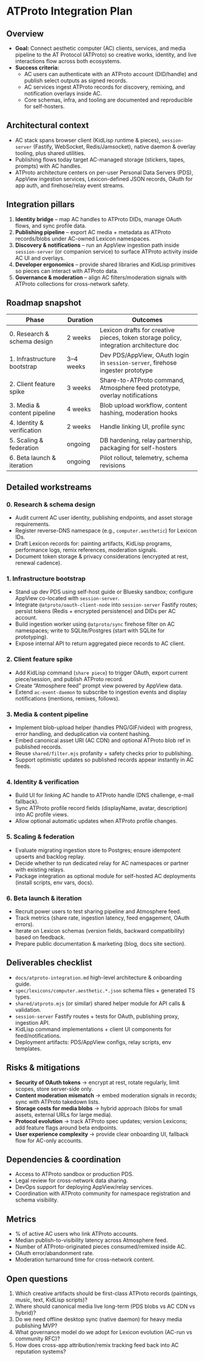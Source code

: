 # ATProto Integration Plan

## Overview
- **Goal:** Connect aesthetic computer (AC) clients, services, and media pipeline to the AT Protocol (ATProto) so creative works, identity, and live interactions flow across both ecosystems.
- **Success criteria:**
  - AC users can authenticate with an ATProto account (DID/handle) and publish select outputs as signed records.
  - AC services ingest ATProto records for discovery, remixing, and notification overlays inside AC.
  - Core schemas, infra, and tooling are documented and reproducible for self-hosters.

## Architectural context
- AC stack spans browser client (KidLisp runtime & pieces), `session-server` (Fastify, WebSocket, Redis/Jamsocket), native daemon & overlay tooling, plus shared utilities.
- Publishing flows today target AC-managed storage (stickers, tapes, prompts) with AC handles.
- ATProto architecture centers on per-user Personal Data Servers (PDS), AppView ingestion services, Lexicon-defined JSON records, OAuth for app auth, and firehose/relay event streams.

## Integration pillars
1. **Identity bridge** – map AC handles to ATProto DIDs, manage OAuth flows, and sync profile data.
2. **Publishing pipeline** – export AC media + metadata as ATProto records/blobs under AC-owned Lexicon namespaces.
3. **Discovery & notifications** – run an AppView ingestion path inside `session-server` (or companion service) to surface ATProto activity inside AC UI and overlays.
4. **Developer ergonomics** – provide shared libraries and KidLisp primitives so pieces can interact with ATProto data.
5. **Governance & moderation** – align AC filters/moderation signals with ATProto collections for cross-network safety.

## Roadmap snapshot

| Phase | Duration | Outcomes |
| --- | --- | --- |
| 0. Research & schema design | 2 weeks | Lexicon drafts for creative pieces, token storage policy, integration architecture doc |
| 1. Infrastructure bootstrap | 3–4 weeks | Dev PDS/AppView, OAuth login in `session-server`, firehose ingester prototype |
| 2. Client feature spike | 3 weeks | Share-to-ATProto command, Atmosphere feed prototype, overlay notifications |
| 3. Media & content pipeline | 4 weeks | Blob upload workflow, content hashing, moderation hooks |
| 4. Identity & verification | 2 weeks | Handle linking UI, profile sync |
| 5. Scaling & federation | ongoing | DB hardening, relay partnership, packaging for self-hosters |
| 6. Beta launch & iteration | ongoing | Pilot rollout, telemetry, schema revisions |

## Detailed workstreams

### 0. Research & schema design
- Audit current AC user identity, publishing endpoints, and asset storage requirements.
- Register reverse-DNS namespace (e.g., `computer.aesthetic`) for Lexicon IDs.
- Draft Lexicon records for: painting artifacts, KidLisp programs, performance logs, remix references, moderation signals.
- Document token storage & privacy considerations (encrypted at rest, renewal cadence).

### 1. Infrastructure bootstrap
- Stand up dev PDS using self-host guide or Bluesky sandbox; configure AppView co-located with `session-server`.
- Integrate `@atproto/oauth-client-node` into `session-server` Fastify routes; persist tokens (Redis + encrypted persistence) and DIDs per AC account.
- Build ingestion worker using `@atproto/sync` firehose filter on AC namespaces; write to SQLite/Postgres (start with SQLite for prototyping).
- Expose internal API to return aggregated piece records to AC client.

### 2. Client feature spike
- Add KidLisp command (`share piece`) to trigger OAuth, export current piece/session, and publish ATProto record.
- Create “Atmosphere feed” prompt view powered by AppView data.
- Extend `ac-event-daemon` to subscribe to ingestion events and display notifications (mentions, remixes, follows).

### 3. Media & content pipeline
- Implement blob-upload helper (handles PNG/GIF/video) with progress, error handling, and deduplication via content hashing.
- Embed canonical asset URI (AC CDN) and optional ATProto blob ref in published records.
- Reuse `shared/filter.mjs` profanity + safety checks prior to publishing.
- Support optimistic updates so published records appear instantly in AC feeds.

### 4. Identity & verification
- Build UI for linking AC handle to ATProto handle (DNS challenge, e-mail fallback).
- Sync ATProto profile record fields (displayName, avatar, description) into AC profile views.
- Allow optional automatic updates when ATProto profile changes.

### 5. Scaling & federation
- Evaluate migrating ingestion store to Postgres; ensure idempotent upserts and backlog replay.
- Decide whether to run dedicated relay for AC namespaces or partner with existing relays.
- Package integration as optional module for self-hosted AC deployments (install scripts, env vars, docs).

### 6. Beta launch & iteration
- Recruit power users to test sharing pipeline and Atmosphere feed.
- Track metrics (share rate, ingestion latency, feed engagement, OAuth errors).
- Iterate on Lexicon schemas (version fields, backward compatibility) based on feedback.
- Prepare public documentation & marketing (blog, docs site section).

## Deliverables checklist
- `docs/atproto-integration.md` high-level architecture & onboarding guide.
- `spec/lexicons/computer.aesthetic.*.json` schema files + generated TS types.
- `shared/atproto.mjs` (or similar) shared helper module for API calls & validation.
- `session-server` Fastify routes + tests for OAuth, publishing proxy, ingestion API.
- KidLisp command implementations + client UI components for feed/notifications.
- Deployment artifacts: PDS/AppView configs, relay scripts, env templates.

## Risks & mitigations
- **Security of OAuth tokens** → encrypt at rest, rotate regularly, limit scopes, store server-side only.
- **Content moderation mismatch** → embed moderation signals in records; sync with ATProto takedown lists.
- **Storage costs for media blobs** → hybrid approach (blobs for small assets, external URLs for large media).
- **Protocol evolution** → track ATProto spec updates; version Lexicons; add feature flags around beta endpoints.
- **User experience complexity** → provide clear onboarding UI, fallback flow for AC-only accounts.

## Dependencies & coordination
- Access to ATProto sandbox or production PDS.
- Legal review for cross-network data sharing.
- DevOps support for deploying AppView/relay services.
- Coordination with ATProto community for namespace registration and schema visibility.

## Metrics
- % of active AC users who link ATProto accounts.
- Median publish-to-visibility latency across Atmosphere feed.
- Number of ATProto-originated pieces consumed/remixed inside AC.
- OAuth error/abandonment rate.
- Moderation turnaround time for cross-network content.

## Open questions
1. Which creative artifacts should be first-class ATProto records (paintings, music, text, KidLisp scripts)?
2. Where should canonical media live long-term (PDS blobs vs AC CDN vs hybrid)?
3. Do we need offline desktop sync (native daemon) for heavy media publishing MVP?
4. What governance model do we adopt for Lexicon evolution (AC-run vs community RFC)?
5. How does cross-app attribution/remix tracking feed back into AC reputation systems?
